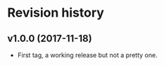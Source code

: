 Revision history
=======================================
v1.0.0 (2017-11-18)
---------------------------------------

* First tag, a working release but not a pretty one.
